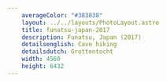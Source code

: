 ```yaml
---
    averageColor: "#383838"
    layout: ../../layouts/PhotoLayout.astro
    title: funatsu-japan-2017
    description: Funatsu, Japan (2017)
    detailsenglish: Cave hiking
    detailsdutch: Grottentocht
    width: 4560
    height: 6432
---
```

